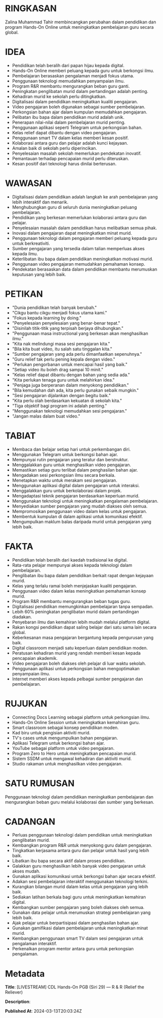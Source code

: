 # RINGKASAN
Zalina Muhammad Tahir membincangkan perubahan dalam pendidikan dan program Hands-On Online untuk meningkatkan pembelajaran guru secara global.

# IDEA
- Pendidikan telah beralih dari papan hijau kepada digital.
- Hands-On Online memberi peluang kepada guru untuk berkongsi ilmu.
- Pembelajaran berasaskan pengalaman menjadi fokus utama.
- Penggunaan teknologi memudahkan penyampaian ilmu.
- Program R&R membantu mengurangkan beban guru ganti.
- Peningkatan penglibatan murid dalam pertandingan adalah penting.
- Kehadiran murid ke sekolah perlu ditingkatkan.
- Digitalisasi dalam pendidikan meningkatkan kualiti pengajaran.
- Video pengajaran boleh digunakan sebagai sumber pembelajaran.
- Perkongsian bahan ajar dalam kumpulan memudahkan pengajaran.
- Pelibatan ibu bapa dalam pendidikan murid adalah unik.
- Penerapan nilai-nilai dalam pembelajaran murid penting.
- Penggunaan aplikasi seperti Telegram untuk perkongsian bahan.
- Kelas relief dapat dibantu dengan video pengajaran.
- Penggunaan smart TV dalam kelas memberi kesan positif.
- Kolaborasi antara guru dan pelajar adalah kunci kejayaan.
- Amalan baik di sekolah perlu diperincikan.
- Penyelesaian masalah sekolah memerlukan pendekatan inovatif.
- Pemantauan terhadap pencapaian murid perlu diteruskan.
- Kesan positif dari teknologi harus dinilai berterusan.

# WAWASAN
- Digitalisasi dalam pendidikan adalah langkah ke arah pembelajaran yang lebih interaktif dan menarik.
- Menghubungkan guru di seluruh dunia meningkatkan peluang pembelajaran.
- Pendidikan yang berkesan memerlukan kolaborasi antara guru dan pelajar.
- Penyelesaian masalah dalam pendidikan harus melibatkan semua pihak.
- Inovasi dalam pengajaran dapat meningkatkan minat murid.
- Penggunaan teknologi dalam pengajaran memberi peluang kepada guru untuk berkreativiti.
- Sumber pengajaran yang tersedia dalam talian memperluas akses kepada ilmu.
- Keterlibatan ibu bapa dalam pendidikan meningkatkan motivasi murid.
- Penggunaan video pengajaran memudahkan pemahaman konsep.
- Pendekatan berasaskan data dalam pendidikan membantu merumuskan keputusan yang lebih baik.

# PETIKAN
- "Dunia pendidikan telah banyak berubah."
- "Cikgu bantu cikgu menjadi fokus utama kami."
- "Fokus kepada learning by doing."
- "Penyelesaian penyelesaian yang benar-benar tepat."
- "Disinilah titik-titik yang terpisah berjaya dihubungkan."
- "Penggunaan masa instructional yang berkesan akan menghasilkan ilmu."
- "Kita nak melindungi masa sesi pengajaran kita."
- "Bila kita buat video, itu salah satu tinggalan kita."
- "Sumber pengajaran yang ada perlu dimanfaatkan sepenuhnya."
- "Guru relief tak perlu pening kepala dengan video."
- "Perlukan pengorbanan untuk mencapai hasil yang baik."
- "Setiap video itu boleh drag sampai 10 minit."
- "Kelas relief dapat dibantu dengan bahan yang sedia ada."
- "Kita perlukan tenaga guru untuk melahirkan idea."
- "Penjaga juga berperanan dalam menyokong pendidikan."
- "Bila kemudahan dah ada, kita perlu gunakan sebaik mungkin."
- "Sesi pengajaran dijalankan dengan begitu baik."
- "Kita perlu olah berdasarkan kekuatan di sekolah kita."
- "Tiga objektif bagi program ini adalah penting."
- "Menggunakan teknologi memudahkan sesi pengajaran."
- "Jangan malas dalam buat video."

# TABIAT
- Membaca dan belajar setiap hari untuk perkembangan diri.
- Menggunakan Telegram untuk berkongsi bahan ajar.
- Mempunyai rutin pengajaran yang teratur dan berstruktur.
- Menggalakkan guru untuk menghasilkan video pengajaran.
- Memastikan setiap guru terlibat dalam penghasilan bahan ajar.
- Mengadakan sesi perkongsian ilmu secara berkala.
- Menetapkan waktu untuk merakam sesi pengajaran.
- Menggunakan aplikasi digital dalam pengajaran untuk interaksi.
- Menggalakkan guru untuk berkolaborasi dalam projek.
- Mengadaptasi teknik pengajaran berdasarkan keperluan murid.
- Menggunakan teknologi untuk meningkatkan pengalaman pembelajaran.
- Menyediakan sumber pengajaran yang mudah diakses oleh semua.
- Mempromosikan penggunaan video dalam kelas untuk pengajaran.
- Membentuk kumpulan di dalam aplikasi untuk komunikasi efektif.
- Mengumpulkan maklum balas daripada murid untuk pengajaran yang lebih baik.

# FAKTA
- Pendidikan telah beralih dari kaedah tradisional ke digital.
- Rata-rata pelajar mempunyai akses kepada teknologi dalam pembelajaran.
- Penglibatan ibu bapa dalam pendidikan berkait rapat dengan kejayaan murid.
- Kelas yang terlalu ramai boleh menjejaskan kualiti pengajaran.
- Penggunaan video dalam kelas meningkatkan pemahaman konsep murid.
- Program R&R membantu mengurangkan beban tugas guru.
- Digitalisasi pendidikan memungkinkan pembelajaran tanpa sempadan.
- Lebih 60% peningkatan penglibatan murid dalam pertandingan diadakan.
- Penyebaran ilmu dan kemahiran lebih mudah melalui platform digital.
- Rakan kongsi pendidikan dapat saling belajar dari satu sama lain secara global.
- Keberkesanan masa pengajaran bergantung kepada pengurusan yang baik.
- Digital classroom menjadi satu keperluan dalam pendidikan moden.
- Peratusan kehadiran murid yang rendah memberi kesan kepada pencapaian akademik.
- Video pengajaran boleh diakses oleh pelajar di luar waktu sekolah.
- Penggunaan aplikasi untuk perkongsian bahan mengoptimakan penyampaian ilmu.
- Internet memberi akses kepada pelbagai sumber pengajaran dan pembelajaran.

# RUJUKAN
- Connecting Docs Learning sebagai platform untuk perkongsian ilmu.
- Hands-On Online Session untuk meningkatkan kemahiran guru.
- Smart classroom sebagai konsep pendidikan moden.
- Kad biru untuk pengisian aktiviti murid.
- TV's cases untuk mengumpulkan bahan pengajaran.
- Aplikasi Telegram untuk berkongsi bahan ajar.
- YouTube sebagai platform untuk video pengajaran.
- Program Zero to Hero untuk meningkatkan pencapaian murid.
- Sistem SSDM untuk mengawal kehadiran dan aktiviti murid.
- Studio rakaman untuk menghasilkan video pengajaran.

# SATU RUMUSAN
Penggunaan teknologi dalam pendidikan meningkatkan pembelajaran dan mengurangkan beban guru melalui kolaborasi dan sumber yang berkesan.

# CADANGAN
- Perluas penggunaan teknologi dalam pendidikan untuk meningkatkan penglibatan murid.
- Kembangkan program R&R untuk menyokong guru dalam pengajaran.
- Tingkatkan kerjasama antara guru dan pelajar untuk hasil yang lebih baik.
- Libatkan ibu bapa secara aktif dalam proses pendidikan.
- Galakkan guru menghasilkan lebih banyak video pengajaran untuk akses mudah.
- Gunakan aplikasi komunikasi untuk berkongsi bahan ajar secara efektif.
- Adakan sesi pembelajaran interaktif menggunakan teknologi terkini.
- Kurangkan bilangan murid dalam kelas untuk pengajaran yang lebih baik.
- Sediakan latihan berkala bagi guru untuk meningkatkan kemahiran digital.
- Kembangkan sumber pengajaran yang boleh diakses oleh semua.
- Gunakan data pelajar untuk merumuskan strategi pembelajaran yang lebih baik.
- Ajak pelajar untuk berpartisipasi dalam penghasilan bahan ajar.
- Gunakan gamifikasi dalam pembelajaran untuk meningkatkan minat murid.
- Kembangkan penggunaan smart TV dalam sesi pengajaran untuk pengalaman interaktif.
- Perkenalkan program mentor antara guru untuk perkongsian pengalaman.

# Metadata
**Title**: [LIVESTREAM] CDL Hands-On PGB (Siri 29) — R & R (Relief the Reliever)

**Description**: 

**Published At**: 2024-03-13T20:03:24Z